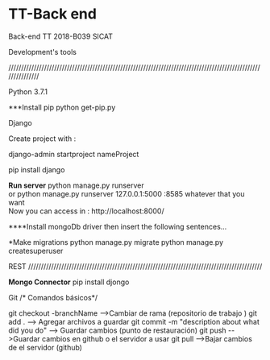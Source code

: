 # TT-Back end
Back-end TT 2018-B039 SICAT


Development's tools


///////////////////////////////////////////////////////////////////////////////////////////////////////////////

 Python 3.7.1
 
 ***Install pip
 python get-pip.py
 
 Django 
 
 Create project with :
 
 django-admin startproject nameProject
 
 
 pip install django
 
 **Run server**
 python manage.py runserver  
 or
 python manage.py runserver 127.0.0.1:5000
                                      :8585 whatever that you want           
 Now you can access in :
 http://localhost:8000/
 
 ****Install mongoDb driver then insert the following sentences...
 
 *Make migrations
 python manage.py migrate
 python manage.py createsuperuser
 
 REST
////////////////////////////////////////////////////////////////////////////////////////////




 
 **Mongo Connector**
 pip install djongo
 
 
 
 Git /* Comandos básicos*/
 
 git checkout -branchName             -->Cambiar de rama (repositorio de trabajo )
 git add .            --> Agregar archivos a guardar
 git commit -m "description about what did you do"         --> Guardar cambios (punto de restauración)
 git push         -->Guardar cambios en github o el servidor a usar
 git pull      -->Bajar cambios de el servidor (github)
